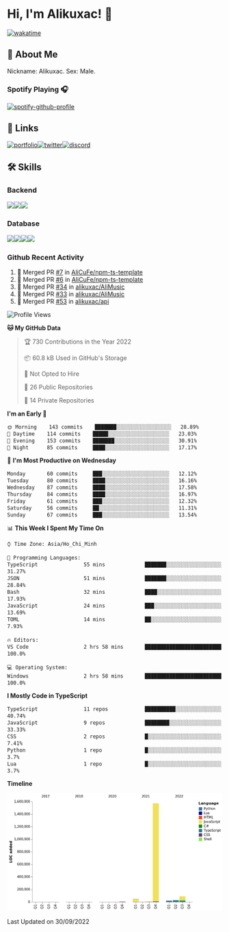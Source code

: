 # Hi, I'm Alikuxac! 👋
[![wakatime](https://wakatime.com/badge/user/f351a39f-05c3-4440-84c7-6444ba23d95e.svg)](https://wakatime.com/@alikuxac)
## 🚀 About Me
Nickname: Alikuxac.
Sex: Male.

### Spotify Playing 🎧
[![spotify-github-profile](https://spotify-github-profile.vercel.app/api/view?uid=1ug46od67cxvdqjx4zr7l33i4&cover_image=true&theme=natemoo-re&bar_color=53b14f&bar_color_cover=false)](https://open.spotify.com/user/1ug46od67cxvdqjx4zr7l33i4)

## 🔗 Links
[![portfolio][portfolio-badge]][website-link][![twitter][twitter-badge]][twitter-link][![discord][discord-badge]][discord-link]

## 🛠 Skills
<!---### Frontend--->

### Backend
[![](https://img.shields.io/badge/C%23-239120?style=for-the-badge&logo=c-sharp&logoColor=white)]()[![](https://img.shields.io/badge/JavaScript-F7DF1E?style=for-the-badge&logo=javascript&logoColor=black)]()[![](https://img.shields.io/badge/TypeScript-007ACC?style=for-the-badge&logo=typescript&logoColor=white)]()
### Database
[![](https://img.shields.io/badge/MySQL-00000F?style=for-the-badge&logo=mysql&logoColor=white)]()[![](https://img.shields.io/badge/MongoDB-4EA94B?style=for-the-badge&logo=mongodb&logoColor=white)]()[![](https://img.shields.io/badge/PostgreSQL-316192?style=for-the-badge&logo=postgresql&logoColor=white)]()[![](https://img.shields.io/badge/Redis-D82C20?style=for-the-badge&logo=RedislogoColor=white)]()
<!---### Tools--->

<!---### Framework--->

### Github Recent Activity
<!--START_SECTION:activity-->
1. 🎉 Merged PR [#7](https://github.com/AliCuFe/npm-ts-template/pull/7) in [AliCuFe/npm-ts-template](https://github.com/AliCuFe/npm-ts-template)
2. 🎉 Merged PR [#6](https://github.com/AliCuFe/npm-ts-template/pull/6) in [AliCuFe/npm-ts-template](https://github.com/AliCuFe/npm-ts-template)
3. 🎉 Merged PR [#34](https://github.com/alikuxac/AliMusic/pull/34) in [alikuxac/AliMusic](https://github.com/alikuxac/AliMusic)
4. 🎉 Merged PR [#33](https://github.com/alikuxac/AliMusic/pull/33) in [alikuxac/AliMusic](https://github.com/alikuxac/AliMusic)
5. 🎉 Merged PR [#53](https://github.com/alikuxac/api/pull/53) in [alikuxac/api](https://github.com/alikuxac/api)
<!--END_SECTION:activity-->

<!--START_SECTION:waka-->
![Profile Views](http://img.shields.io/badge/Profile%20Views-14-blue)

**🐱 My GitHub Data** 

> 🏆 730 Contributions in the Year 2022
 > 
> 📦 60.8 kB Used in GitHub's Storage 
 > 
> 🚫 Not Opted to Hire
 > 
> 📜 26 Public Repositories 
 > 
> 🔑 14 Private Repositories  
 > 
**I'm an Early 🐤** 

```text
🌞 Morning    143 commits    ███████░░░░░░░░░░░░░░░░░░   28.89% 
🌆 Daytime    114 commits    █████░░░░░░░░░░░░░░░░░░░░   23.03% 
🌃 Evening    153 commits    ███████░░░░░░░░░░░░░░░░░░   30.91% 
🌙 Night      85 commits     ████░░░░░░░░░░░░░░░░░░░░░   17.17%

```
📅 **I'm Most Productive on Wednesday** 

```text
Monday       60 commits     ███░░░░░░░░░░░░░░░░░░░░░░   12.12% 
Tuesday      80 commits     ████░░░░░░░░░░░░░░░░░░░░░   16.16% 
Wednesday    87 commits     ████░░░░░░░░░░░░░░░░░░░░░   17.58% 
Thursday     84 commits     ████░░░░░░░░░░░░░░░░░░░░░   16.97% 
Friday       61 commits     ███░░░░░░░░░░░░░░░░░░░░░░   12.32% 
Saturday     56 commits     ██░░░░░░░░░░░░░░░░░░░░░░░   11.31% 
Sunday       67 commits     ███░░░░░░░░░░░░░░░░░░░░░░   13.54%

```


📊 **This Week I Spent My Time On** 

```text
⌚︎ Time Zone: Asia/Ho_Chi_Minh

💬 Programming Languages: 
TypeScript               55 mins             ███████░░░░░░░░░░░░░░░░░░   31.27% 
JSON                     51 mins             ███████░░░░░░░░░░░░░░░░░░   28.84% 
Bash                     32 mins             ████░░░░░░░░░░░░░░░░░░░░░   17.93% 
JavaScript               24 mins             ███░░░░░░░░░░░░░░░░░░░░░░   13.69% 
TOML                     14 mins             ██░░░░░░░░░░░░░░░░░░░░░░░   7.93%

🔥 Editors: 
VS Code                  2 hrs 58 mins       █████████████████████████   100.0%

💻 Operating System: 
Windows                  2 hrs 58 mins       █████████████████████████   100.0%

```

**I Mostly Code in TypeScript** 

```text
TypeScript               11 repos            ██████████░░░░░░░░░░░░░░░   40.74% 
JavaScript               9 repos             ████████░░░░░░░░░░░░░░░░░   33.33% 
CSS                      2 repos             █░░░░░░░░░░░░░░░░░░░░░░░░   7.41% 
Python                   1 repo              █░░░░░░░░░░░░░░░░░░░░░░░░   3.7% 
Lua                      1 repo              █░░░░░░░░░░░░░░░░░░░░░░░░   3.7%

```


**Timeline**

![Chart not found](https://raw.githubusercontent.com/alikuxac/alikuxac/master/charts/bar_graph.png) 


 Last Updated on 30/09/2022
<!--END_SECTION:waka-->

<!--- Link definition --->
[website-link]: https://alikuxac.xyz/
[twitter-link]: https://twitter.com/alikuxac
[discord-link]: https://discord.gg/8yfv46W
[kofi-link]: https://ko-fi.com/alikuxac
[Facebook]: https://www.facebook.com/anikuxac

[Instagram]: https://www.instagram.com/alikuxac/

<!--- Badgee Imag --->
[portfolio-badge]: https://img.shields.io/badge/my_portfolio-000?style=for-the-badge&logo=ko-fi&logoColor=white
[twitter-badge]: https://img.shields.io/badge/twitter-1DA1F2?style=for-the-badge&logo=twitter&logoColor=white
[discord-badge]: https://img.shields.io/badge/Discord-7289DA?style=for-the-badge&logo=discord&logoColor=white
